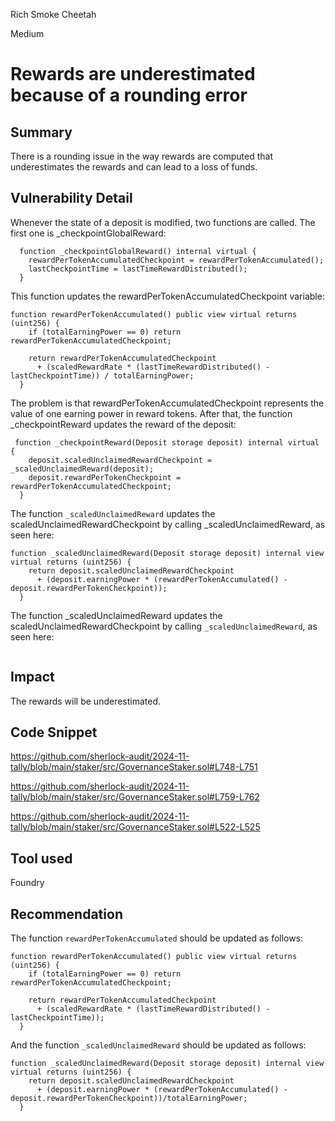 Rich Smoke Cheetah

Medium

# Rewards are underestimated because of a rounding error

## Summary
There is a rounding issue in the way rewards are computed that underestimates the rewards and can lead to a loss of funds.
## Vulnerability Detail
Whenever the state of a deposit is modified, two functions are called. The first one is _checkpointGlobalReward:
```solidity 
  function _checkpointGlobalReward() internal virtual {
    rewardPerTokenAccumulatedCheckpoint = rewardPerTokenAccumulated();
    lastCheckpointTime = lastTimeRewardDistributed();
  }
```
This function updates the rewardPerTokenAccumulatedCheckpoint variable:

```solidity 
function rewardPerTokenAccumulated() public view virtual returns (uint256) {
    if (totalEarningPower == 0) return rewardPerTokenAccumulatedCheckpoint;

    return rewardPerTokenAccumulatedCheckpoint
      + (scaledRewardRate * (lastTimeRewardDistributed() - lastCheckpointTime)) / totalEarningPower;
  }
```
The problem is that rewardPerTokenAccumulatedCheckpoint represents the value of one earning power in reward tokens.
After that, the function _checkpointReward updates the reward of the deposit:
```solidity 
 function _checkpointReward(Deposit storage deposit) internal virtual {
    deposit.scaledUnclaimedRewardCheckpoint = _scaledUnclaimedReward(deposit);
    deposit.rewardPerTokenCheckpoint = rewardPerTokenAccumulatedCheckpoint;
  }
```
The function `_scaledUnclaimedReward` updates the scaledUnclaimedRewardCheckpoint by calling _scaledUnclaimedReward, as seen here:
```solidity
function _scaledUnclaimedReward(Deposit storage deposit) internal view virtual returns (uint256) {
    return deposit.scaledUnclaimedRewardCheckpoint
      + (deposit.earningPower * (rewardPerTokenAccumulated() - deposit.rewardPerTokenCheckpoint));
  }
```
The function _scaledUnclaimedReward updates the scaledUnclaimedRewardCheckpoint by calling `_scaledUnclaimedReward`, as seen here:
```solidity 
```

## Impact
The rewards will be underestimated.
## Code Snippet
https://github.com/sherlock-audit/2024-11-tally/blob/main/staker/src/GovernanceStaker.sol#L748-L751

https://github.com/sherlock-audit/2024-11-tally/blob/main/staker/src/GovernanceStaker.sol#L759-L762

https://github.com/sherlock-audit/2024-11-tally/blob/main/staker/src/GovernanceStaker.sol#L522-L525
## Tool used

Foundry

## Recommendation
The function `rewardPerTokenAccumulated` should be updated as follows:
```solidity 
function rewardPerTokenAccumulated() public view virtual returns (uint256) {
    if (totalEarningPower == 0) return rewardPerTokenAccumulatedCheckpoint;

    return rewardPerTokenAccumulatedCheckpoint
      + (scaledRewardRate * (lastTimeRewardDistributed() - lastCheckpointTime));
  }
```
And the function `_scaledUnclaimedReward` should be updated as follows:
```solidity 
function _scaledUnclaimedReward(Deposit storage deposit) internal view virtual returns (uint256) {
    return deposit.scaledUnclaimedRewardCheckpoint
      + (deposit.earningPower * (rewardPerTokenAccumulated() - deposit.rewardPerTokenCheckpoint))/totalEarningPower;
  }
```